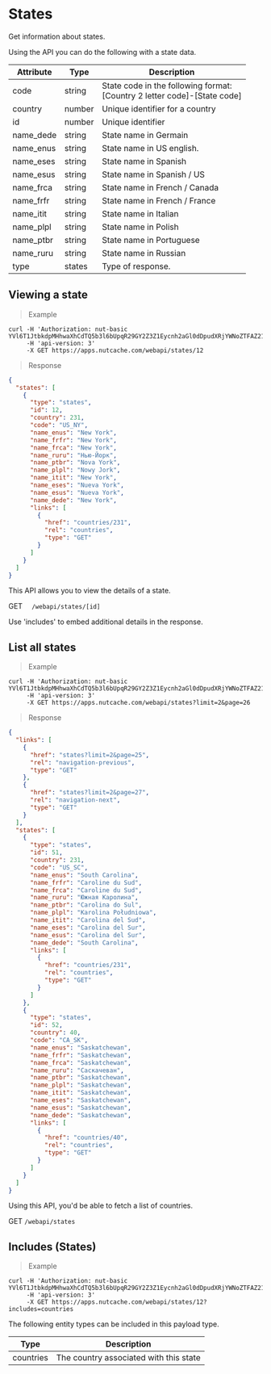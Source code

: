 # States

Get information about states.

Using the API you can do the following with a state data.

| Attribute | Type   | Description                                                                  |
|-----------|--------|------------------------------------------------------------------------------|
| code      | string | State code in the following format: <br>[Country 2 letter code]-[State code] |
| country   | number | Unique identifier for a country                                              |
| id        | number | Unique identifier                                                            |
| name_dede | string | State name in Germain                                                        |
| name_enus | string | State name in US english.                                                    |
| name_eses | string | State name in Spanish                                                        |
| name_esus | string | State name in Spanish / US                                                   |
| name_frca | string | State name in French / Canada                                                |
| name_frfr | string | State name in French / France                                                |
| name_itit | string | State name in Italian                                                        |
| name_plpl | string | State name in Polish                                                         |
| name_ptbr | string | State name in Portuguese                                                     |
| name_ruru | string | State name in Russian                                                        |
| type      | states | Type of response.                                                            |

## Viewing a state

>Example

```shell
curl -H 'Authorization: nut-basic YVl6T1JtbkdpMHhwaXhCdTQ5b3l6bUpqR29GY2Z3Z1Eycnh2aGl0dDpudXRjYWNoZTFAZ21haWwuY29tOkR5bmFjb20xMjM=' 
     -H 'api-version: 3' 
	 -X GET https://apps.nutcache.com/webapi/states/12
```

>Response

```json
{
  "states": [
    {
      "type": "states",
      "id": 12,
      "country": 231,
      "code": "US_NY",
      "name_enus": "New York",
      "name_frfr": "New York",
      "name_frca": "New York",
      "name_ruru": "Нью-Йорк",
      "name_ptbr": "Nova York",
      "name_plpl": "Nowy Jork",
      "name_itit": "New York",
      "name_eses": "Nueva York",
      "name_esus": "Nueva York",
      "name_dede": "New York",
      "links": [
        {
          "href": "countries/231",
          "rel": "countries",
          "type": "GET"
        }
      ]
    }
  ]
}
```

This API allows you to view the details of a state.

<span class="http-method http-get">GET</span> `  /webapi/states/[id]`

<aside class="notice">
Use 'includes' to embed additional details in the response.
</aside>

## List all states

>Example

```shell
curl -H 'Authorization: nut-basic YVl6T1JtbkdpMHhwaXhCdTQ5b3l6bUpqR29GY2Z3Z1Eycnh2aGl0dDpudXRjYWNoZTFAZ21haWwuY29tOkR5bmFjb20xMjM=' 
     -H 'api-version: 3' 
	 -X GET https://apps.nutcache.com/webapi/states?limit=2&page=26
```

>Response

```json
{
  "links": [
    {
      "href": "states?limit=2&page=25",
      "rel": "navigation-previous",
      "type": "GET"
    },
    {
      "href": "states?limit=2&page=27",
      "rel": "navigation-next",
      "type": "GET"
    }
  ],
  "states": [
    {
      "type": "states",
      "id": 51,
      "country": 231,
      "code": "US_SC",
      "name_enus": "South Carolina",
      "name_frfr": "Caroline du Sud",
      "name_frca": "Caroline du Sud",
      "name_ruru": "Южная Каролина",
      "name_ptbr": "Carolina do Sul",
      "name_plpl": "Karolina Południowa",
      "name_itit": "Carolina del Sud",
      "name_eses": "Carolina del Sur",
      "name_esus": "Carolina del Sur",
      "name_dede": "South Carolina",
      "links": [
        {
          "href": "countries/231",
          "rel": "countries",
          "type": "GET"
        }
      ]
    },
    {
      "type": "states",
      "id": 52,
      "country": 40,
      "code": "CA_SK",
      "name_enus": "Saskatchewan",
      "name_frfr": "Saskatchewan",
      "name_frca": "Saskatchewan",
      "name_ruru": "Саскачеван",
      "name_ptbr": "Saskatchewan",
      "name_plpl": "Saskatchewan",
      "name_itit": "Saskatchewan",
      "name_eses": "Saskatchewan",
      "name_esus": "Saskatchewan",
      "name_dede": "Saskatchewan",
      "links": [
        {
          "href": "countries/40",
          "rel": "countries",
          "type": "GET"
        }
      ]
    }
  ]
}
```

Using this API, you'd be able to fetch a list of countries.

<span class="http-method http-get">GET</span> `/webapi/states`

## Includes (States)

>Example

```shell
curl -H 'Authorization: nut-basic YVl6T1JtbkdpMHhwaXhCdTQ5b3l6bUpqR29GY2Z3Z1Eycnh2aGl0dDpudXRjYWNoZTFAZ21haWwuY29tOkR5bmFjb20xMjM=' 
     -H 'api-version: 3' 
	 -X GET https://apps.nutcache.com/webapi/states/12?includes=countries
```

The following entity types can be included in this payload type.

| Type      | Description                            |
|-----------|----------------------------------------|
| countries | The country associated with this state |
